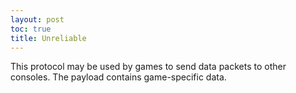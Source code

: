 ```yaml
---
layout: post
toc: true
title: Unreliable
---
```


This protocol may be used by games to send data packets to other consoles. The payload contains game-specific data.
